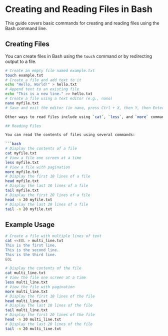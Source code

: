 # Creating and Reading Files in Bash

This guide covers basic commands for creating and reading files using the Bash command line.

## Creating Files

You can create files in Bash using the `touch` command or by redirecting output to a file.

```bash
# Create an empty file named example.txt
touch example.txt
# Create a file and add text to it
echo "Hello, World!" > hello.txt
# Append text to an existing file
echo "This is a new line." >> hello.txt
# Create a file using a text editor (e.g., nano)
nano myfile.txt
# Save and exit the editor (in nano, press Ctrl + X, then Y, then Enter)

Other ways to read files include using `cat`, `less`, and `more` commands.

## Reading Files

You can read the contents of files using several commands:

```bash
# Display the contents of a file
cat myfile.txt
# View a file one screen at a time
less myfile.txt
# View a file with pagination
more myfile.txt
# Display the first 10 lines of a file
head myfile.txt
# Display the last 10 lines of a file
tail myfile.txt
# Display the first 20 lines of a file
head -n 20 myfile.txt
# Display the last 20 lines of a file
tail -n 20 myfile.txt
```

## Example Usage

```bash
# Create a file with multiple lines of text
cat <<EOL > multi_line.txt
This is the first line.
This is the second line.
This is the third line.
EOL

# Display the contents of the file
cat multi_line.txt
# View the file one screen at a time
less multi_line.txt
# View the file with pagination
more multi_line.txt
# Display the first 10 lines of the file
head multi_line.txt
# Display the last 10 lines of the file
tail multi_line.txt
# Display the first 20 lines of the file
head -n 20 multi_line.txt
# Display the last 20 lines of the file
tail -n 20 multi_line.txt
